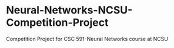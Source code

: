 # Neural-Networks-NCSU-Competition-Project
Competition Project for CSC 591-Neural Networks course at NCSU
